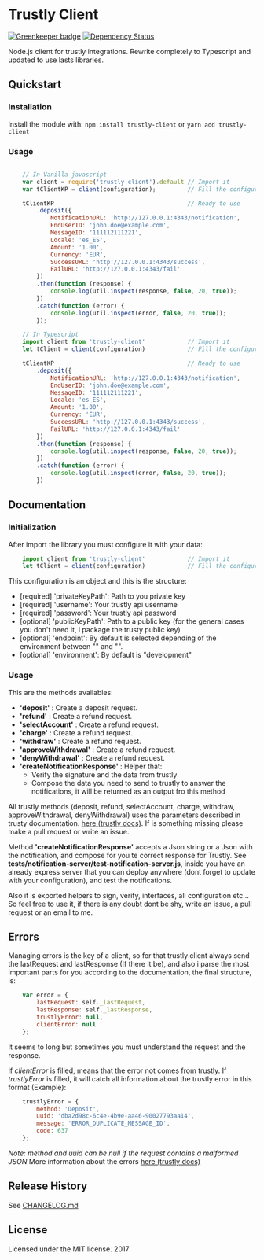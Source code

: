 # Trustly Client

[![Greenkeeper badge](https://badges.greenkeeper.io/danibram/trustly-client.svg)](https://greenkeeper.io/)
[![Dependency Status](https://david-dm.org/danibram/trustly-client.svg)](https://david-dm.org/danibram/trustly-client)

Node.js client for trustly integrations. Rewrite completely to Typescript and updated to use lasts libraries.


## Quickstart

### Installation

Install the module with: `npm install trustly-client` or `yarn add trustly-client`

### Usage

```javascript

    // In Vanilla javascript
    var client = require('trustly-client').default // Import it
    var tClientKP = client(configuration);         // Fill the configuration

    tClientKP                                      // Ready to use
        .deposit({
            NotificationURL: 'http://127.0.0.1:4343/notification',
            EndUserID: 'john.doe@example.com',
            MessageID: '111112111221',
            Locale: 'es_ES',
            Amount: '1.00',
            Currency: 'EUR',
            SuccessURL: 'http://127.0.0.1:4343/success',
            FailURL: 'http://127.0.0.1:4343/fail'
        })
        .then(function (response) {
            console.log(util.inspect(response, false, 20, true));
        })
        .catch(function (error) {
            console.log(util.inspect(error, false, 20, true));
        });

    // In Typescript
    import client from 'trustly-client'            // Import it
    let tClient = client(configuration)            // Fill the configuration

    tClientKP                                      // Ready to use
        .deposit({
            NotificationURL: 'http://127.0.0.1:4343/notification',
            EndUserID: 'john.doe@example.com',
            MessageID: '111112111221',
            Locale: 'es_ES',
            Amount: '1.00',
            Currency: 'EUR',
            SuccessURL: 'http://127.0.0.1:4343/success',
            FailURL: 'http://127.0.0.1:4343/fail'
        })
        .then(function (response) {
            console.log(util.inspect(response, false, 20, true));
        })
        .catch(function (error) {
            console.log(util.inspect(error, false, 20, true));
        })
```

## Documentation

### Initialization

After import the library you must configure it with your data:

```javascript
    import client from 'trustly-client'            // Import it
    let tClient = client(configuration)            // Fill the configuration
```

This configuration is an object and this is the structure:

- [required] 'privateKeyPath': Path to you private key
- [required] 'username': Your trustly api username
- [required] 'password': Your trustly api password
- [optional] 'publicKeyPath': Path to a public key (for the general cases you don't need it, i package the trusty public key)
- [optional] 'endpoint': By default is selected depending of the environment between "" and "".
- [optional] 'environment': By default is "development"

### Usage

This are the methods availables:

- **'deposit'** : Create a deposit request.
- **'refund'** : Create a refund request.
- **'selectAccount'** : Create a refund request.
- **'charge'** : Create a refund request.
- **'withdraw'** : Create a refund request.
- **'approveWithdrawal'** : Create a refund request.
- **'denyWithdrawal'** : Create a refund request.
- **'createNotificationResponse'** : Helper that:
    - Verify the signature and the data from trustly
    - Compose the data you need to send to trustly to answer the notifications, it will be returned as an output fro this method

All trustly methods (deposit, refund, selectAccount, charge, withdraw, approveWithdrawal, denyWithdrawal) uses the parameters described in trusty documentation. [here (trustly docs)](https://trustly.com/en/developer/api#/introduction).
If is something missing please make a pull request or write an issue.

Method **'createNotificationResponse'** accepts a Json string or a Json with the notification, and compose for you te correct response for Trustly. See **tests/notification-server/test-notification-server.js**, inside you have an already express server that you can deploy anywhere (dont forget to update with your configuration), and test the notifications.

Also it is exported helpers to sign, verify, interfaces, all configuration etc... So feel free to use it, if there is any doubt dont be shy, write an issue, a pull request or an email to me.

## Errors

Managing errors is the key of a client, so for that trustly client always send the lastRequest and lastResponse (If there it be), and also i parse the most important parts for you according to the documentation, the final structure, is:

```javascript
    var error = {
        lastRequest: self._lastRequest,
        lastResponse: self._lastResponse,
        trustlyError: null,
        clientError: null
    };
```
It seems to long but sometimes you must understand the request and the response.

If *clientError* is filled, means that the error not comes from trustly.
If *trustlyError* is filled, it will catch all information about the trustly error in this format (Example):
```javascript
    trustlyError = {
        method: 'Deposit',
        uuid: 'dba2d98c-6c4e-4b9e-aa46-90027793aa14',
        message: 'ERROR_DUPLICATE_MESSAGE_ID',
        code: 637
    };
```
*Note: method and uuid can be null if the request contains a malformed JSON*
More information about the errors [here (trustly docs)](https://trustly.com/en/developer/api#/errormessages)

## Release History

See [CHANGELOG.md](https://github.com/danibram/trustly-client/blob/master/CHANGELOG.md)

## License

Licensed under the MIT license. 2017
